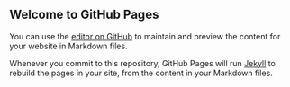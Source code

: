 ## Welcome to GitHub Pages

You can use the [editor on GitHub](https://github.com/alexalemany/image-hydrate-loading/edit/gh-pages/index.md) to maintain and preview the content for your website in Markdown files.

Whenever you commit to this repository, GitHub Pages will run [Jekyll](https://jekyllrb.com/) to rebuild the pages in your site, from the content in your Markdown files.

<style>
ul{
            padding: 0 20px;
        }
		li{
			width: 100%;
			height: 330px;
			position: relative;
			list-style-type: none;
			margin-bottom: 15px;
		}
		img{
			width: 100%;
			height: 100%;
			object-fit: cover;
			background-color: #f7f7f7;
			border: 0;
		}
        .to-hydrate{
            -webkit-filter: blur(10px); 
            -moz-filter: blur(10px);
            -o-filter: blur(10px); 
            -ms-filter: blur(10px); 
            filter: url(#blur); 
            filter: blur(10px);  
            filter:progid:DXImageTransform.Microsoft.Blur(PixelRadius='1');
            -webkit-transition: .5s -webkit-filter linear;
            -o-transition: .5s -o-filter linear;
        }
        .to-hydrate.rendered{
            filter: blur(0px);
        }

<style>
<ul>
		<li>
			<img class="to-hydrate" src="https://picsum.photos/id/237/40/22" data-src="https://picsum.photos/id/237/640/360">
  </li>
</ul>
<script src="https://github.com/alexalemany/image-hydrate-loading/blob/master/src/js/image-hydrate-loading.js"></script>

### Markdown

Markdown is a lightweight and easy-to-use syntax for styling your writing. It includes conventions for

```markdown
Syntax highlighted code block

# Header 1
## Header 2
### Header 3

- Bulleted
- List

1. Numbered
2. List

**Bold** and _Italic_ and `Code` text

[Link](url) and ![Image](src)
```

For more details see [GitHub Flavored Markdown](https://guides.github.com/features/mastering-markdown/).

### Jekyll Themes

Your Pages site will use the layout and styles from the Jekyll theme you have selected in your [repository settings](https://github.com/alexalemany/image-hidrate-loadding/settings). The name of this theme is saved in the Jekyll `_config.yml` configuration file.

### Support or Contact

Having trouble with Pages? Check out our [documentation](https://docs.github.com/categories/github-pages-basics/) or [contact support](https://github.com/contact) and we’ll help you sort it out.
